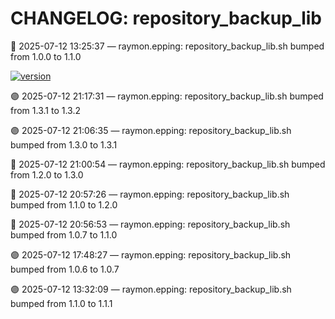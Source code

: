 # CHANGELOG: repository_backup_lib

🔵 2025-07-12 13:25:37 — raymon.epping: repository_backup_lib.sh bumped from 1.0.0 to 1.1.0

[![version](https://img.shields.io/badge/version-1.3.2-red)](https://github.com/raymonepping)

🟣 2025-07-12 21:17:31 — raymon.epping: repository_backup_lib.sh bumped from 1.3.1 to 1.3.2

🟣 2025-07-12 21:06:35 — raymon.epping: repository_backup_lib.sh bumped from 1.3.0 to 1.3.1

🔵 2025-07-12 21:00:54 — raymon.epping: repository_backup_lib.sh bumped from 1.2.0 to 1.3.0

🔵 2025-07-12 20:57:26 — raymon.epping: repository_backup_lib.sh bumped from 1.1.0 to 1.2.0

🔵 2025-07-12 20:56:53 — raymon.epping: repository_backup_lib.sh bumped from 1.0.7 to 1.1.0

🟣 2025-07-12 17:48:27 — raymon.epping: repository_backup_lib.sh bumped from 1.0.6 to 1.0.7

🟣 2025-07-12 13:32:09 — raymon.epping: repository_backup_lib.sh bumped from 1.1.0 to 1.1.1
